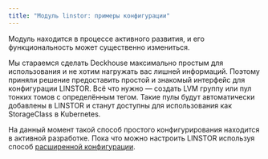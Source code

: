 ```yaml
---
title: "Модуль linstor: примеры конфигурации"
---
```


<div class="docs__information warning active">
Модуль находится в процессе активного развития, и его функциональность может существенно измениться.
</div>

Мы стараемся сделать Deckhouse максимально простым для использования и не хотим нагружать вас лишней информаций. Поэтому приняли решение предоставить простой и знакомый интерфейс для конфигурации LINSTOR. Всё что нужно — создать LVM группу или пул тонких томов с определённым тегом. Такие пулы будут автоматически добавлены в LINSTOR и станут доступны для использования как StorageClass в Kubernetes.

На данный момент такой способ простого конфигурирования находится в активной разработке. Пока что можно настроить LINSTOR используя способ [расширенной конфигурации](advanced_usage.html).
